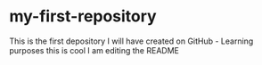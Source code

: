 # my-first-repository
This is the first depository I will have created on GitHub - Learning purposes
this is cool
I am editing the README

